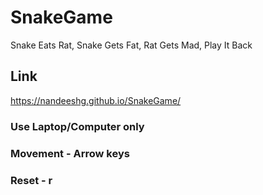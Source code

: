 # SnakeGame
Snake Eats Rat, Snake Gets Fat, Rat Gets Mad, Play It Back

## Link
https://nandeeshg.github.io/SnakeGame/

### Use Laptop/Computer only
### Movement - Arrow keys
### Reset - r
